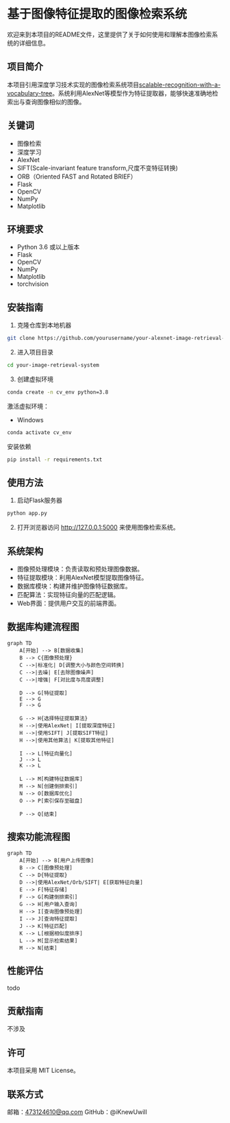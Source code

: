 # 基于图像特征提取的图像检索系统

欢迎来到本项目的README文件，这里提供了关于如何使用和理解本图像检索系统的详细信息。

## 项目简介
本项目引用深度学习技术实现的图像检索系统项目[scalable-recognition-with-a-vocabulary-tree](https://github.com/epignatelli/scalable-recognition-with-a-vocabulary-tree)。系统利用AlexNet等模型作为特征提取器，能够快速准确地检索出与查询图像相似的图像。

## 关键词
- 图像检索
- 深度学习
- AlexNet
- SIFT(Scale-invariant feature transform,尺度不变特征转换)
- ORB（Oriented FAST and Rotated BRIEF）
- Flask
- OpenCV
- NumPy
- Matplotlib

## 环境要求
- Python 3.6 或以上版本
- Flask
- OpenCV
- NumPy
- Matplotlib
- torchvision

## 安装指南
1. 克隆仓库到本地机器
```bash
git clone https://github.com/yourusername/your-alexnet-image-retrieval-system.git
```
2. 进入项目目录
```bash
cd your-image-retrieval-system
```
3. 创建虚拟环境
```bash
conda create -n cv_env python=3.8
```
激活虚拟环境：
- Windows
```bash
conda activate cv_env
```
安装依赖
```bash
pip install -r requirements.txt
```
## 使用方法
1. 启动Flask服务器
```bash
python app.py
```
2. 打开浏览器访问 http://127.0.0.1:5000 来使用图像检索系统。
## 系统架构
- 图像预处理模块：负责读取和预处理图像数据。
- 特征提取模块：利用AlexNet模型提取图像特征。
- 数据库模块：构建并维护图像特征数据库。
- 匹配算法：实现特征向量的匹配逻辑。
- Web界面：提供用户交互的前端界面。
## 数据库构建流程图
```mermaid
graph TD
    A[开始] --> B[数据收集]
    B --> C{图像预处理}
    C -->|标准化| D[调整大小与颜色空间转换]
    C -->|去噪| E[去除图像噪声]
    C -->|增强| F[对比度与亮度调整]
    
    D --> G[特征提取]
    E --> G
    F --> G
    
    G --> H{选择特征提取算法}
    H -->|使用AlexNet| I[提取深度特征]
    H -->|使用SIFT| J[提取SIFT特征]
    H -->|使用其他算法| K[提取其他特征]
    
    I --> L[特征向量化]
    J --> L
    K --> L
    
    L --> M[构建特征数据库]
    M --> N[创建倒排索引]
    N --> O[数据库优化]
    O --> P[索引保存至磁盘]
    
    P --> Q[结束]
```
## 搜索功能流程图
```mermaid
graph TD
    A[开始] --> B[用户上传图像]
    B --> C[图像预处理]
    C --> D{特征提取}
    D -->|使用AlexNet/Orb/SIFT| E[获取特征向量]
    E --> F[特征存储]
    F --> G[构建倒排索引]
    G --> H[用户输入查询]
    H --> I[查询图像预处理]
    I --> J[查询特征提取]
    J --> K[特征匹配]
    K --> L[根据相似度排序]
    L --> M[显示检索结果]
    M --> N[结束]
```
## 性能评估
todo

## 贡献指南
不涉及

## 许可
本项目采用 MIT License。

## 联系方式
邮箱：473124610@qq.com
GitHub：@iKnewUwill